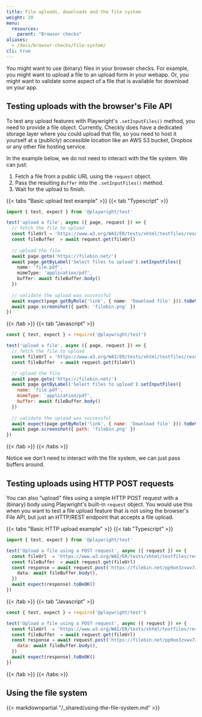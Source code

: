 ```yaml
---
title: File uploads, downloads and the file system
weight: 20
menu:
  resources:
    parent: "Browser checks"
aliases:
  - /docs/browser-checks/file-system/
cli: true
---
```


You might want to use (binary) files in your browser checks. For example, you might want to upload a file to an upload 
form in your webapp. Or, you might want to validate some aspect of a file that is available for download on your
app.

## Testing uploads with the browser's File API

To test any upload features with Playwright's `.setInputFiles()` method, you need to provide a file object. Currently,
Checkly does have a dedicated storage layer where you could upload that file, so you need to host it yourself at a (publicly)
accessible location like an AWS S3 bucket, Dropbox or any other file hosting service.

In the example below, we do not need to interact with the file system. We can just:

1. Fetch a file from a public URL using the `request` object.
2. Pass the resulting `Buffer` into the `.setInputFiles()` method.
3. Wait for the upload to finish.

{{< tabs "Basic upload test example" >}}
{{< tab "Typescript" >}}
```ts
import { test, expect } from '@playwright/test'

test('upload a file', async ({ page, request }) => {
  // fetch the file to upload  
  const fileUrl = 'https://www.w3.org/WAI/ER/tests/xhtml/testfiles/resources/pdf/dummy.pdf'
  const fileBuffer  = await request.get(fileUrl)
    
  // upload the file  
  await page.goto('https://filebin.net/')
  await page.getByLabel('Select files to upload').setInputFiles({
    name: 'file.pdf',
    mimeType: 'application/pdf',
    buffer: await fileBuffer.body()
  })
    
  // validate the upload was successful  
  await expect(page.getByRole('link', { name: 'Download file' })).toBeVisible()
  await page.screenshot({ path: 'filebin.png' })
})
```
{{< /tab >}}
{{< tab "Javascript" >}}
```js
const { test, expect } = require('@playwright/test')

test('upload a file', async ({ page, request }) => {
  // fetch the file to upload
  const fileUrl = 'https://www.w3.org/WAI/ER/tests/xhtml/testfiles/resources/pdf/dummy.pdf'
  const fileBuffer  = await request.get(fileUrl)

  // upload the file  
  await page.goto('https://filebin.net/')
  await page.getByLabel('Select files to upload').setInputFiles({
    name: 'file.pdf',
    mimeType: 'application/pdf',
    buffer: await fileBuffer.body()
  })
  
  // validate the upload was successful
  await expect(page.getByRole('link', { name: 'Download file' })).toBeVisible()
  await page.screenshot({ path: 'filebin.png' })
})
```
{{< /tab >}}
{{< /tabs >}}

Notice we don't need to interact with the file system, we can just pass buffers around.

## Testing uploads using HTTP POST requests

You can also "upload" files using a simple HTTP POST request with a (binary) body using Playwright's built-in `request` object.
You would use this when you want to test a file upload feature that is not using the browser's File API, but just an HTTP/REST endpoint
that accepts a file upload.

{{< tabs "Basic HTTP upload example" >}}
{{< tab "Typescript" >}}
```ts
import { test, expect } from '@playwright/test'

test('Upload a file using a POST request', async ({ request }) => {
  const fileUrl  = 'https://www.w3.org/WAI/ER/tests/xhtml/testfiles/resources/pdf/dummy.pdf'
  const fileBuffer  = await request.get(fileUrl)
  const response = await request.post('https://filebin.net/pp9on3zvwv7zq6lm/dummy.pdf', {
    data: await fileBuffer.body(),
  })
  await expect(response).toBeOK()
})
```
{{< /tab >}}
{{< tab "Javascript" >}}
```js
const { test, expect } = require('@playwright/test')

test('Upload a file using a POST request', async ({ request }) => {
  const fileUrl  = 'https://www.w3.org/WAI/ER/tests/xhtml/testfiles/resources/pdf/dummy.pdf'
  const fileBuffer  = await request.get(fileUrl)
  const response = await request.post('https://filebin.net/pp9on3zvwv7zq6lm/dummy.pdf', {
    data: await fileBuffer.body(),
  })
  await expect(response).toBeOK()
})
```
{{< /tab >}}
{{< /tabs >}}
  
## Using the file system

{{< markdownpartial "/_shared/using-the-file-system.md" >}}
